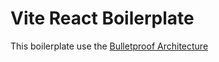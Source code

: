 # Vite React Boilerplate

This boilerplate use the [Bulletproof Architecture](https://github.com/alan2207/bulletproof-react)
